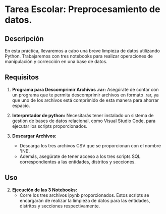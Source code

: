 # Tarea Escolar: Preprocesamiento de datos.

## Descripción
En esta práctica, llevaremos a cabo una breve limpieza de datos utilizando Python. Trabajaremos con tres notebooks para realizar operaciones de manipulación y corrección en una base de datos.

## Requisitos
1. **Programa para Descomprimir Archivos .rar:** Asegúrate de contar con un programa que te permita descomprimir archivos en formato .rar, ya que uno de los archivos está comprimido de esta manera para ahorrar espacio.
   
2. **Interpretador de python:** Necesitarás tener instalado un sistema de gestión de bases de datos relacional, como Visual Studio Code, para ejecutar los scripts proporcionados.

3. **Descargar Archivos:**
   - Descarga los tres archivos CSV que se proporcionan con el nombre 'INE'.
   - Además, asegúrate de tener acceso a los tres scripts SQL correspondientes a las entidades, distritos y secciones.

## Uso

2. **Ejecución de las 3 Notebooks:**
   - Corre los tres archivos ipynb proporcionados. Estos scripts se encargarán de realizar la limpieza de datos para las entidades, distritos y secciones respectivamente.

